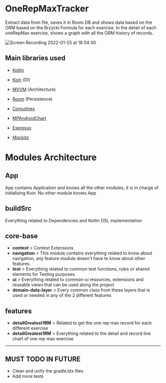# OneRepMaxTracker
Extract data from file, saves it in Room DB and shows data based on the ORM based on the Brzycki Formula for each exercise.
In the detail of each oneRepMax exercise, shows a graph with all the ORM history of records.

![Screen Recording 2022-01-25 at 18 04 00](https://user-images.githubusercontent.com/45268196/151024598-5d313df8-26a6-45cf-a24c-f638f8178ae5.gif)


## Main libraries used
- [Kotlin](https://kotlinlang.org/docs/reference/)
- [Koin](https://github.com/InsertKoinIO/koin) (DI)
- [MVVM](https://developer.android.com/jetpack/docs/guide) (Architecture)
- [Room](https://developer.android.com/topic/libraries/architecture/room) (Persistence)
- [Coroutines](https://developer.android.com/kotlin/coroutines)
- [MPAndroidChart](https://github.com/PhilJay/MPAndroidChart)

- [Espresso](https://developer.android.com/training/testing/espresso)
- [Mockito](https://site.mockito.org/)

# Modules Architecture 
## App
App contains Application and knows all the other modules, it is in charge of initialising Koin.
No other module knows App

## buildSrc
Everything related to Dependencies and Kotlin DSL implementation

## core-base
- **context** > Context Extensions 
- **navigation** > This module contains everything related to know about navigation, any feature module doesn't have to know about other features.
- **test** > Everything related to common test functions, rules or shared elements for Testing purposes.
- **ui** > Everything related to common-ui resources, extensions and reusable views that can be used along the project
- **domain-data-layer** > Every common class from these layers that is used or needed in any of the 2 different features

## features
- **detailGreatest1RM** > Related to get the one rep max record for each different exercise
- **detailGreatest1RM** > Everything related to the detail and record line chart of one rep max exercise



----

## MUST TODO IN FUTURE
- Clean and unify the gradle.kts files
- Add more tests
